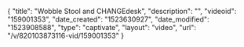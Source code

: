 {
    "title": "Wobble Stool and CHANGEdesk",
    "description": "",
    "videoid": "159001353",
    "date_created": "1523630927",
    "date_modified": "1523908588",
    "type": "captivate",
    "layout": "video",
    "url": "\/v\/820103873116-vid\/159001353"
}
